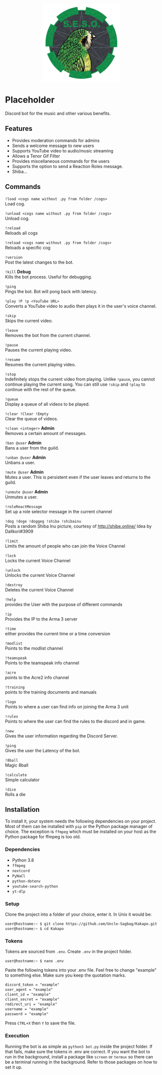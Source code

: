 
<p align="center">
    <img src = "readme-media/logo.png">
</p>

# Placeholder
Discord bot for the music and other various benefits.

## Features
- Provides moderation commands for admins
- Sends a welcome message to new users
- Supports YouTube video to audio/music streaming
- Allows a Tenor Gif Filter
- Provides miscellaneous commands for the users
- Supports the option to send a Reaction Roles message.
- Shiba...

## Commands
`!load <cogs name without .py from folder /cogs>`<br />
Load cog.

`!unload <cogs name without .py from folder /cogs>`<br />
Unload cog.

`!reload`<br />
Reloads all cogs

`!reload <cogs name without .py from folder /cogs>`<br />
Reloads a specific cog

`!version`<br />
Post the latest changes to the bot.

`!kill` **Debug**<br />
Kills the bot process. Useful for debugging.

`!ping`<br />
Pings the bot. Bot will pong back with latency.

`!play !P !p <YouTube URL>`<br />
Converts a YouTube video to audio then plays it in the user's voice channel.

`!skip`<br />
Skips the current video.

`!leave`<br />
Removes the bot from the current channel.

`!pause`<br />
Pauses the current playing video.

`!resume`<br />
Resumes the current playing video.

`!stop`<br />
Indefinitely stops the current video from playing. Unlike `!pause`, you cannot continue playing the current song. You can still use `!skip` and `!play` to continue with the rest of the queue.

`!queue`<br />
Display a queue of all videos to be played.

`!clear !Clear !Empty`<br />
Clear the queue of videos.

`!clean <integer>` **Admin**<br />
Removes a certain amount of messages.

`!ban @user` **Admin**<br />
Bans a user from the guild.

`!unban @user` **Admin**<br />
Unbans a user.

`!mute @user` **Admin**<br />
Mutes a user. This is persistent even if the user leaves and returns to the guild.

`!unmute @user` **Admin**<br />
Unmutes a user.

`!roleReactMessage`<br />
Set up a role selector message in the current channel

`!dog !doge !doggeg !shiba !shibainu`<br />
Posts a random Shiba Inu picture, courtesy of http://shibe.online/
Idea by Dallkori#3909

`!limit`<br/>
Limits the amount of people who can join the Voice Channel

`!lock`<br/>
Locks the current Voice Channel

`!unlock`<br/>
Unlocks the current Voice Channel

`!destroy`<br/>
Deletes the current Voice Channel

`!help`<br/>
provides the User with the purpose of different commands

`!ip`<br/>
Provides the IP to the Arma 3 server

`!time`<br/>
either provides the current time or a time conversion

`!modlist`<br/>
Points to the modlist channel

`!teamspeak`<br/>
Points to the teamspeak info channel

`!acre`<br/>
points to the Acre2 info channel

`!training`<br/>
points to the training documents and manuals

`!logo`<br/>
Points to where a user can find info on joining the Arma 3 unit

`!rules`<br/>
Points to where the user can find the rules to the discord and in game.

`!new`<br/>
Gives the user information regarding the Discord Server.

`!ping`<br/>
Gives the user the Latency of the bot.

`!8ball`<br/>
Magic 8ball

`!calculate`<br/>
Simple calculator

`!dice`<br/>
Rolls a die

## Installation
To install it, your system needs the following dependencies on your project. Most of them can be installed with `pip` or the Python package manager of choice. The exception is `ffmpeg` which must be installed on your host as the Python package for ffmpeg is too old.

### Dependencies
- Python 3.8
- `ffmpeg`
- `nextcord`
- `PyNaCl`
- `python-dotenv`
- `youtube-search-python`
- `yt-dlp`

### Setup
Clone the project into a folder of your choice, enter it. In Unix it would be:

```shell
user@hostname:~ $ git clone https://github.com/Uncle-Sagbag/Kakapo.git
user@hostname:~ $ cd Kakapo
```

### Tokens
Tokens are sourced from `.env`. Create `.env` in the project folder.

```shell
user@hostname:~ $ nano .env
```

Paste the following tokens into your .env file. Feel free to change "example" to something else. Make sure you keep the quotation marks.

```
discord_token = "example"
user_agent = "example"
client_id = "example"
client_secret = "example"
redirect_uri = "example"
username = "example"
password = "example"
```

Press `CTRL+X` then `Y` to save the file.

### Execution
Running the bot is as simple as `python3 bot.py` inside the project folder. If that fails, make sure the tokens in .env are correct. If you want the bot to run in the background, install a package like `screen` or `termux` so there can be a terminal running in the background. Refer to those packages on how to set it up.